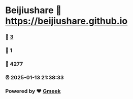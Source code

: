 # Beijiushare :link: https://beijiushare.github.io 
### :page_facing_up: [3](https://beijiushare.github.io/tag.html) 
### :speech_balloon: 1 
### :hibiscus: 4277 
### :alarm_clock: 2025-01-13 21:38:33 
### Powered by :heart: [Gmeek](https://github.com/Meekdai/Gmeek)
